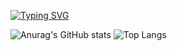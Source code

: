 [![Typing SVG](https://readme-typing-svg.demolab.com?font=Fira+Code&pause=1000&color=F76141&center=falso&vCenter=falso&repeat=verdadeiro&random=falso&width=435&lines=Developing+both+front-end+and+back-end+solutions)](https://git.io/typing-svg)


![Anurag's GitHub stats](https://github-readme-stats.vercel.app/api?username=gopmts&show_icons=true&theme=transparent)
![Top Langs](https://github-readme-stats.vercel.app/api/top-langs/?username=gopmts&hide_progress=true)
